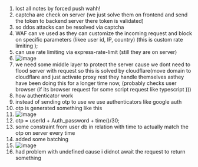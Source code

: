 1. lost all notes by forced push wahh!
2. captcha are check on server (we just solve them on frontend and send the token to backend server there token is validated)
3. so ddos attacks can be resolved via captcha
4. WAF can ve used as they can customize the incoming request and block on specific parameters (likee user id, IP, country) (this is custom rate limiting );
5. can use rate limiting via express-rate-limit (still they are on server)
6. ![image](https://github.com/user-attachments/assets/cc16f95b-6185-4736-b795-f684d3662c9d)
7. we need some middle layer to protect the server cause we dont need to flood server with request so this is solved by cloudflare(move domain to cloudflare and just activate proxy rest they handle themselves asthey have been doing this for a longer time now, (probably checks user browser (if its browser request for some script request like typescript )))
8. how authenticator work
9. instead of sending otp to use we use authenticators like google auth
10. otp is generated something like this
11. ![image](https://github.com/user-attachments/assets/874f0f22-20c9-4023-858c-9570bb68c886)
12. otp = userId + Auth_password + time()/30;
13. some constraint from user db in relation with time to actually match the otp on server every time
14. added some batching
15. ![image](https://github.com/user-attachments/assets/096890c8-ac2d-4a59-a454-ea2a22d7a3ec)
16. had problem with undefined cause i didnot await the request to return something 
